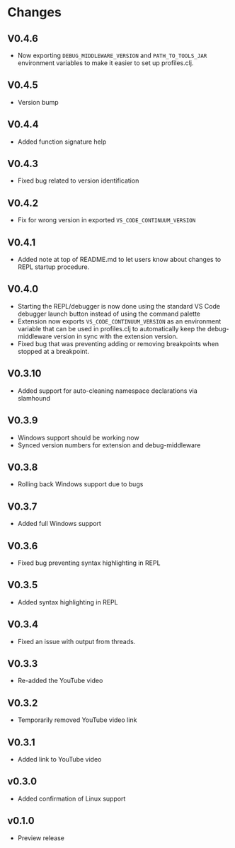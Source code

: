 # Changes

## V0.4.6

* Now exporting `DEBUG_MIDDLEWARE_VERSION` and `PATH_TO_TOOLS_JAR` environment variables to make it easier to set up profiles.clj.

## V0.4.5

* Version bump

## V0.4.4

* Added function signature help

## V0.4.3

* Fixed bug related to version identification

## V0.4.2

* Fix for wrong version in exported `VS_CODE_CONTINUUM_VERSION`

## V0.4.1

* Added note at top of README.md to let users know about changes to REPL startup procedure.

## V0.4.0

* Starting the REPL/debugger is now done using the standard VS Code debugger launch button instead of using the command palette
* Extension now exports `VS_CODE_CONTINUUM_VERSION` as an environment variable that can be used in profiles.clj to automatically keep the debug-middleware version in sync with the extension version.
* Fixed bug that was preventing adding or removing breakpoints when stopped at a breakpoint.

## V0.3.10

* Added support for auto-cleaning namespace declarations via slamhound

## V0.3.9

* Windows support should be working now
* Synced version numbers for extension and debug-middleware

## V0.3.8

* Rolling back Windows support due to bugs

## V0.3.7

* Added full Windows support

## V0.3.6

* Fixed bug preventing syntax highlighting in REPL

## V0.3.5

* Added syntax highlighting in REPL

## V0.3.4

* Fixed an issue with output from threads.

## V0.3.3

* Re-added the YouTube video

## V0.3.2

* Temporarily removed YouTube video link

## V0.3.1

* Added link to YouTube video

## v0.3.0

* Added confirmation of Linux support

## v0.1.0

* Preview release